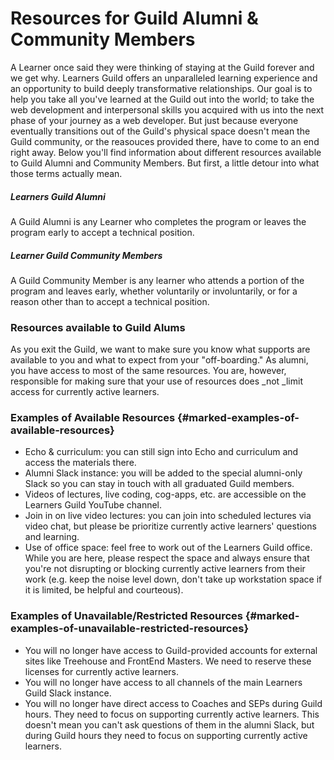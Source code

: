 # Resources for Guild Alumni & Community Members

A Learner once said they were thinking of staying at the Guild forever and we get why. Learners Guild offers an unparalleled learning experience and an opportunity to build deeply transformative relationships. Our goal is to help you take all you've learned at the Guild out into the world; to take the web development and interpersonal skills you acquired with us into the next phase of your journey as a web developer. But just because everyone eventually transitions out of the Guild's physical space doesn't mean the Guild community, or the reasouces provided there, have to come to an end right away. Below you'll find information about different resources available to Guild Alumni and Community Members. But first, a little detour into what those terms actually mean.

##### Learners Guild Alumni

A Guild Alumni is any Learner who completes the program or leaves the program early to accept a technical position.

##### Learner Guild Community Members

A Guild Community Member is any learner who attends a portion of the program and leaves early, whether voluntarily or involuntarily, or for a reason other than to accept a technical position.

### Resources available to Guild Alums

As you exit the Guild, we want to make sure you know what supports are available to you and what to expect from your "off-boarding." As alumni, you have access to most of the same resources. You are, however, responsible for making sure that your use of resources does _not _limit access for currently active learners.

### Examples of Available Resources {#marked-examples-of-available-resources}

* Echo & curriculum: you can still sign into Echo and curriculum and access the materials there.
* Alumni Slack instance: you will be added to the special alumni-only Slack so you can stay in touch with all graduated Guild members.
* Videos of lectures, live coding, cog-apps, etc. are accessible on the Learners Guild YouTube channel.
* Join in on live video lectures: you can join into scheduled lectures via video chat, but please be prioritize currently active learners' questions and learning.
* Use of office space: feel free to work out of the Learners Guild office. While you are here, please respect the space and always ensure that you're not disrupting or blocking currently active learners from their work \(e.g. keep the noise level down, don't take up workstation space if it is limited, be helpful and courteous\).

### Examples of Unavailable/Restricted Resources {#marked-examples-of-unavailable-restricted-resources}

* You will no longer have access to Guild-provided accounts for external sites like Treehouse and FrontEnd Masters. We need to reserve these licenses for currently active learners.
* You will no longer have access to all channels of the main Learners Guild Slack instance.
* You will no longer have direct access to Coaches and SEPs during Guild hours. They need to focus on supporting currently active learners. This doesn't mean you can't ask questions of them in the alumni Slack, but during Guild hours they need to focus on supporting currently active learners.





